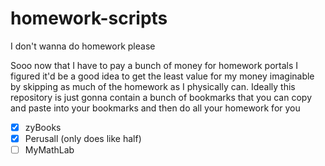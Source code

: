 # homework-scripts
I don't wanna do homework please

Sooo now that I have to pay a bunch of money for homework portals I figured it'd be a good idea to get the least value for my money imaginable by skipping as much of the homework as I physically can. Ideally this repository is just gonna contain a bunch of bookmarks that you can copy and paste into your bookmarks and then do all your homework for you

- [X] zyBooks
- [X] Perusall (only does like half)
- [ ] MyMathLab

